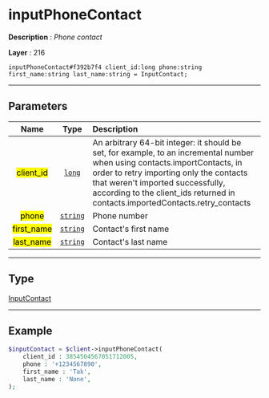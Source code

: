 # inputPhoneContact

**Description** : *Phone contact*

**Layer** : 216

```tl
inputPhoneContact#f392b7f4 client_id:long phone:string first_name:string last_name:string = InputContact;
```

---

## Parameters

| Name | Type | Description |
| :---: | :---: | :--- |
| <mark>client_id</mark> | [`long`](type/long) | An arbitrary 64-bit integer: it should be set, for example, to an incremental number when using contacts.importContacts, in order to retry importing only the contacts that weren't imported successfully, according to the client_ids returned in contacts.importedContacts.retry_contacts |
| <mark>phone</mark> | [`string`](type/string) | Phone number |
| <mark>first_name</mark> | [`string`](type/string) | Contact's first name |
| <mark>last_name</mark> | [`string`](type/string) | Contact's last name |

---

## Type

[InputContact](type/InputContact)

---

## Example

```php
$inputContact = $client->inputPhoneContact(
	client_id : 3854504567051712005,
	phone : '+1234567890',
	first_name : 'Tak',
	last_name : 'None',
);
```